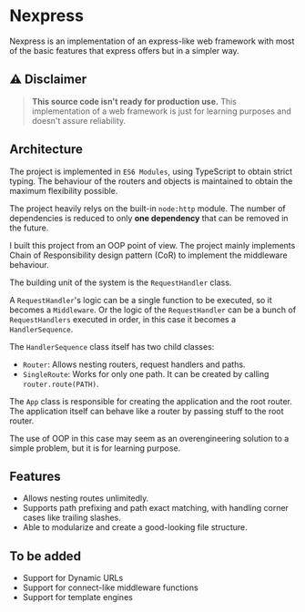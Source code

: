 # Nexpress

Nexpress is an implementation of an express-like web framework with most of the basic features that express offers but in a simpler way.

## ⚠️ **Disclaimer**
> **This source code isn't ready for production use.** This implementation of a web framework is just for learning purposes and doesn't assure reliability.

## Architecture

The project is implemented in `ES6 Modules`, using TypeScript to obtain strict typing. The behaviour of the routers and objects is maintained to obtain the maximum flexibility possible.

The project heavily relys on the built-in `node:http` module. The number of dependencies is reduced to only **one dependency** that can be removed in the future.

I built this project from an OOP point of view. The project mainly implements Chain of Responsibility design pattern (CoR) to implement the middleware behaviour.

The building unit of the system is the `RequestHandler` class.

A `RequestHandler`'s logic can be a single function to be executed, so it becomes a `Middleware`. Or the logic of the `RequestHandler` can be a bunch of `RequestHandlers` executed in order, in this case it becomes a `HandlerSequence`.

The `HandlerSequence` class itself has two child classes:
* `Router`: Allows nesting routers, request handlers and paths.
* `SingleRoute`: Works for only one path. It can be created by calling `router.route(PATH)`.

The `App` class is responsible for creating the application and the root router. The application itself can behave like a router by passing stuff to the root router.

The use of OOP in this case may seem as an overengineering solution to a simple problem, but it is for learning purpose.

## Features

* Allows nesting routes unlimitedly.
* Supports path prefixing and path exact matching, with handling corner cases like trailing slashes.
* Able to modularize and create a good-looking file structure.

## To be added

* Support for Dynamic URLs
* Support for connect-like middleware functions
* Support for template engines